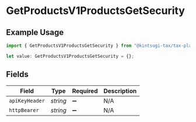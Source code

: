 # GetProductsV1ProductsGetSecurity

## Example Usage

```typescript
import { GetProductsV1ProductsGetSecurity } from "@kintsugi-tax/tax-platform-sdk/models/operations";

let value: GetProductsV1ProductsGetSecurity = {};
```

## Fields

| Field              | Type               | Required           | Description        |
| ------------------ | ------------------ | ------------------ | ------------------ |
| `apiKeyHeader`     | *string*           | :heavy_minus_sign: | N/A                |
| `httpBearer`       | *string*           | :heavy_minus_sign: | N/A                |